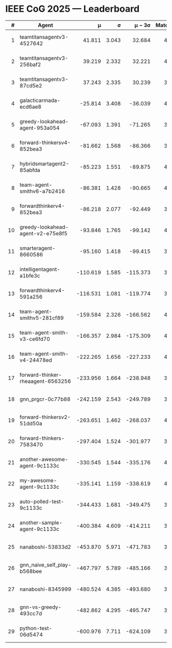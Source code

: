 # IEEE CoG 2025 — Leaderboard

| # | Agent | μ | σ | μ − 3σ | Matches | Updated |
|---:|---|---:|---:|---:|---:|---|
| 1 | teamtitansagentv3-4527642 | 41.811 | 3.043 | 32.684 | 4040 | 2025-08-18 19:18 |
| 2 | teamtitansagentv3-256baf2 | 39.219 | 2.332 | 32.221 | 4212 | 2025-08-18 19:18 |
| 3 | teamtitansagentv3-87cd5e2 | 37.243 | 2.335 | 30.239 | 3872 | 2025-08-18 19:18 |
| 4 | galacticarmada-ecd6ae8 | -25.814 | 3.408 | -36.039 | 4240 | 2025-08-18 19:18 |
| 5 | greedy-lookahead-agent-953a054 | -67.093 | 1.391 | -71.265 | 3776 | 2025-08-18 19:18 |
| 6 | forward-thinkersv4-852bea3 | -81.662 | 1.568 | -86.366 | 3234 | 2025-08-18 19:18 |
| 7 | hybridsmartagent2-85abfda | -85.223 | 1.551 | -89.875 | 4007 | 2025-08-18 19:18 |
| 8 | team-agent-smithv6-a7b2416 | -86.381 | 1.428 | -90.665 | 4100 | 2025-08-18 19:18 |
| 9 | forwardthinkerv4-852bea3 | -86.218 | 2.077 | -92.449 | 3280 | 2025-08-18 19:18 |
| 10 | greedy-lookahead-agent-v2-e75e8f5 | -93.846 | 1.765 | -99.142 | 4136 | 2025-08-18 19:18 |
| 11 | smarteragent-8660586 | -95.160 | 1.418 | -99.415 | 3563 | 2025-08-18 19:18 |
| 12 | intelligentagent-a1bfe3c | -110.619 | 1.585 | -115.373 | 3210 | 2025-08-18 19:18 |
| 13 | forwardthinkerv4-591a256 | -116.531 | 1.081 | -119.774 | 3714 | 2025-08-18 19:18 |
| 14 | team-agent-smithv5-281cf89 | -159.584 | 2.326 | -166.562 | 4100 | 2025-08-18 19:18 |
| 15 | team-agent-smith-v3-ce6fd70 | -166.357 | 2.984 | -175.309 | 4472 | 2025-08-18 19:18 |
| 16 | team-agent-smith-v4-24478ed | -222.265 | 1.656 | -227.233 | 4292 | 2025-08-18 19:18 |
| 17 | forward-thinker-rheaagent-6563256 | -233.956 | 1.664 | -238.948 | 3924 | 2025-08-18 19:18 |
| 18 | gnn_prgcr-0c77b88 | -242.159 | 2.543 | -249.789 | 3970 | 2025-08-18 19:18 |
| 19 | forward-thinkersv2-51dd50a | -263.651 | 1.462 | -268.037 | 4084 | 2025-08-18 19:18 |
| 20 | forward-thinkers-7583470 | -297.404 | 1.524 | -301.977 | 3700 | 2025-08-18 19:18 |
| 21 | another-awesome-agent-9c1133c | -330.545 | 1.544 | -335.176 | 4440 | 2025-08-18 19:18 |
| 22 | my-awesome-agent-9c1133c | -335.141 | 1.159 | -338.619 | 4300 | 2025-08-18 19:18 |
| 23 | auto-polled-test-9c1133c | -344.433 | 1.681 | -349.475 | 3500 | 2025-08-18 19:18 |
| 24 | another-sample-agent-9c1133c | -400.384 | 4.609 | -414.211 | 3800 | 2025-08-18 19:18 |
| 25 | nanaboshi-53833d2 | -453.870 | 5.971 | -471.783 | 3080 | 2025-08-18 19:18 |
| 26 | gnn_naive_self_play-b568bee | -467.797 | 5.789 | -485.166 | 3420 | 2025-08-18 19:18 |
| 27 | nanaboshi-8345999 | -480.524 | 4.385 | -493.680 | 3420 | 2025-08-18 19:18 |
| 28 | gnn-vs-greedy-493cc7d | -482.862 | 4.295 | -495.747 | 3360 | 2025-08-18 19:18 |
| 29 | python-test-06d5474 | -600.976 | 7.711 | -624.109 | 3250 | 2025-08-18 19:18 |
